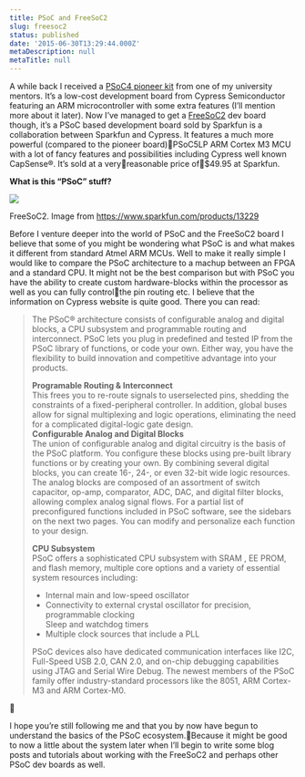 ```yaml
---
title: PSoC and FreeSoC2
slug: freesoc2
status: published
date: '2015-06-30T13:29:44.000Z'
metaDescription: null
metaTitle: null
---
```


A while back I received a [PSoC4 pioneer kit](http://www.cypress.com/?rid=77780) from one of my university mentors. It’s a low-cost development board from Cypress Semiconductor featuring an ARM microcontroller with some extra features (I’ll mention more about it later). Now I’ve managed to get a [FreeSoC2](https://www.sparkfun.com/products/13229) dev board though, it’s a PSoC based development board sold by Sparkfun is a collaboration between Sparkfun and Cypress. It features a much more powerful (compared to the pioneer board)PSoC5LP ARM Cortex M3 MCU with a lot of fancy features and possibilities including Cypress well known CapSense®. It’s sold at a veryreasonable price of\$49.95 at Sparkfun.

**What is this “PSoC” stuff?**

![](https://di2hdke024x80.cloudfront.net/images/FreeSoC2.jpg)

FreeSoC2. Image from https://www.sparkfun.com/products/13229

Before I venture deeper into the world of PSoC and the FreeSoC2 board I believe that some of you might be wondering what PSoC is and what makes it different from standard Atmel ARM MCUs. Well to make it really simple I would like to compare the PSoC architecture to a machup between an FPGA and a standard CPU. It might not be the best comparison but with PSoC you have the ability to create custom hardware-blocks within the processor as well as you can fully controlthe pin routing etc. I believe that the information on Cypress website is quite good. There you can read:

> The PSoC® architecture consists of configurable analog and digital blocks, a CPU subsystem and programmable routing and interconnect. PSoC lets you plug in predefined and tested IP from the PSoC library of functions, or code your own. Either way, you have the flexibility to build innovation and competitive advantage into your products.
>
> **Programable Routing & Interconnect**  
>  This frees you to re-route signals to userselected pins, shedding the constraints of a fixed-peripheral controller. In addition, global buses allow for signal multiplexing and logic operations, eliminating the need for a complicated digital-logic gate design.  
> **Configurable Analog and Digital Blocks**  
>  The union of configurable analog and digital circuitry is the basis of the PSoC platform. You configure these blocks using pre-built library functions or by creating your own. By combining several digital blocks, you can create 16-, 24-, or even 32-bit wide logic resources. The analog blocks are composed of an assortment of switch capacitor, op-amp, comparator, ADC, DAC, and digital filter blocks, allowing complex analog signal flows. For a partial list of preconfigured functions included in PSoC software, see the sidebars on the next two pages. You can modify and personalize each function to your design.
>
> **CPU Subsystem**  
>  PSoC offers a sophisticated CPU subsystem with SRAM , EE PROM, and flash memory, multiple core options and a variety of essential system resources including:
>
> - Internal main and low-speed oscillator
> - Connectivity to external crystal oscillator for precision, programmable clocking  
>   Sleep and watchdog timers
> - Multiple clock sources that include a PLL
>
> PSoC devices also have dedicated communication interfaces like I2C, Full-Speed USB 2.0, CAN 2.0, and on-chip debugging capabilities using JTAG and Serial Wire Debug. The newest members of the PSoC family offer industry-standard processors like the 8051, ARM Cortex-M3 and ARM Cortex-M0.



I hope you’re still following me and that you by now have begun to understand the basics of the PSoC ecosystem.Because it might be good to now a little about the system later when I’ll begin to write some blog posts and tutorials about working with the FreeSoC2 and perhaps other PSoC dev boards as well.
